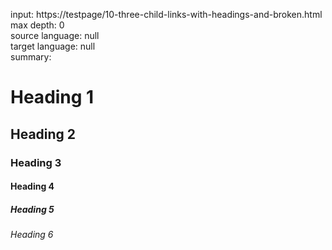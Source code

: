 input: <a>https://testpage/10-three-child-links-with-headings-and-broken.html</a>
<br>max depth: 0
<br>source language: null
<br>target language: null
<br>summary:

#  Heading 1
##  Heading 2
###  Heading 3
####  Heading 4
#####  Heading 5
######  Heading 6